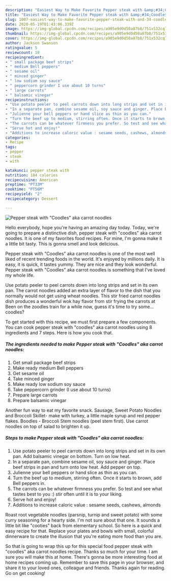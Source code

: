 ```yaml
---
description: "Easiest Way to Make Favorite Pepper steak with &amp;#34;Coodles&amp;#34; aka carrot noodles"
title: "Easiest Way to Make Favorite Pepper steak with &amp;#34;Coodles&amp;#34; aka carrot noodles"
slug: 1007-easiest-way-to-make-favorite-pepper-steak-with-and-34-coodles-and-34-aka-carrot-noodles
date: 2020-05-19T01:43:06.339Z
image: https://img-global.cpcdn.com/recipes/a905e9d0d50a87b8/751x532cq70/pepper-steak-with-coodles-aka-carrot-noodles-recipe-main-photo.jpg
thumbnail: https://img-global.cpcdn.com/recipes/a905e9d0d50a87b8/751x532cq70/pepper-steak-with-coodles-aka-carrot-noodles-recipe-main-photo.jpg
cover: https://img-global.cpcdn.com/recipes/a905e9d0d50a87b8/751x532cq70/pepper-steak-with-coodles-aka-carrot-noodles-recipe-main-photo.jpg
author: Jackson Swanson
ratingvalue: 5
reviewcount: 10
recipeingredient:
- " small package beef strips"
- " medium Bell peppers"
- " sesame oil"
- " minced ginger"
- " low sodium soy sauce"
- " peppercorn grinder I use about 10 turns"
- " large carrots"
- " balsamic vinegar"
recipeinstructions:
- "Use potato peeler to peel carrots down into long strips and set in its own pan. Add balsamic vinegar on bottom. Turn on low heat."
- "In a separate pan, combine sesame oil, soy sauce and ginger. Place beef strips in pan and turn onto low heat. Add pepper on top."
- "Julienne your bell peppers or hand slice as thin as you can."
- "Turn the beef up to medium, stirring often. Once it starts to brown, add Bell peppers in."
- "The carrots can be whatever firmness you prefer. So test and see what tastes best to you :) stir often until it is to your liking."
- "Serve hot and enjoy!"
- "Additions to increase caloric value : sesame seeds, cashews, almonds"
categories:
- Recipe
tags:
- pepper
- steak
- with

katakunci: pepper steak with 
nutrition: 184 calories
recipecuisine: American
preptime: "PT33M"
cooktime: "PT56M"
recipeyield: "2"
recipecategory: Dessert

---
```



![Pepper steak with &#34;Coodles&#34; aka carrot noodles](https://img-global.cpcdn.com/recipes/a905e9d0d50a87b8/751x532cq70/pepper-steak-with-coodles-aka-carrot-noodles-recipe-main-photo.jpg)

Hello everybody, hope you're having an amazing day today. Today, we're going to prepare a distinctive dish, pepper steak with &#34;coodles&#34; aka carrot noodles. It is one of my favorites food recipes. For mine, I'm gonna make it a little bit tasty. This is gonna smell and look delicious.

Pepper steak with &#34;Coodles&#34; aka carrot noodles is one of the most well liked of recent trending foods in the world. It's enjoyed by millions daily. It is easy, it is quick, it tastes yummy. They are nice and they look wonderful. Pepper steak with &#34;Coodles&#34; aka carrot noodles is something that I've loved my whole life.

Use potato peeler to peel carrots down into long strips and set in its own pan. The carrot noodles added an extra layer of flavor to the dish that you normally would not get using wheat noodles. This stir fried carrot noodles dish produces a wonderful wok hay flavor from stir frying the carrots at Been on the zoodles train for a while now, guess it&#39;s time to try some…coodles?


To get started with this recipe, we must first prepare a few components. You can cook pepper steak with &#34;coodles&#34; aka carrot noodles using 8 ingredients and 7 steps. Here is how you cook that.

<!--inarticleads1-->

##### The ingredients needed to make Pepper steak with &#34;Coodles&#34; aka carrot noodles:

1. Get  small package beef strips
1. Make ready  medium Bell peppers
1. Get  sesame oil
1. Take  minced ginger
1. Make ready  low sodium soy sauce
1. Take  peppercorn grinder (I use about 10 turns)
1. Prepare  large carrots
1. Prepare  balsamic vinegar


Another fun way to eat my favorite snack. Sausage, Sweet Potato Noodles and Broccoli Skillet- make with turkey, a little maple syrup and red pepper flakes. Boodles - Broccoli Stem noodles (peel stem first). Use carrot noodles on top of salad to brighten it up. 

<!--inarticleads2-->

##### Steps to make Pepper steak with &#34;Coodles&#34; aka carrot noodles:

1. Use potato peeler to peel carrots down into long strips and set in its own pan. Add balsamic vinegar on bottom. Turn on low heat.
1. In a separate pan, combine sesame oil, soy sauce and ginger. Place beef strips in pan and turn onto low heat. Add pepper on top.
1. Julienne your bell peppers or hand slice as thin as you can.
1. Turn the beef up to medium, stirring often. Once it starts to brown, add Bell peppers in.
1. The carrots can be whatever firmness you prefer. So test and see what tastes best to you :) stir often until it is to your liking.
1. Serve hot and enjoy!
1. Additions to increase caloric value : sesame seeds, cashews, almonds


Roast root vegetable noodles (parsnip, turnip and sweet potato) with some curry seasoning for a hearty side. I&#39;m not sure about that one. It sounds a little bit like &#34;cooties&#34; back from elementary school. So here is a quick and easy recipe for that. Replace your plates and bowls with small, colorful dinnerware to create the illusion that you&#39;re eating more food than you are. 

So that is going to wrap this up for this special food pepper steak with &#34;coodles&#34; aka carrot noodles recipe. Thanks so much for your time. I am sure you will make this at home. There's gonna be more interesting food at home recipes coming up. Remember to save this page in your browser, and share it to your loved ones, colleague and friends. Thanks again for reading. Go on get cooking!
